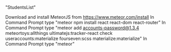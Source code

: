 "StudentsList"

Download and install MeteorJS from https://www.meteor.com/install
In Command Prompt type "meteor npm install react react-dom react-router"</li>
In Command Prompt type "meteor add accounts-password@1.3.4 meteortoys:allthings ultimatejs:tracker-react check useraccounts:materialize fourseven:scss materialize:materialize"
In Command Prompt type "meteor"
